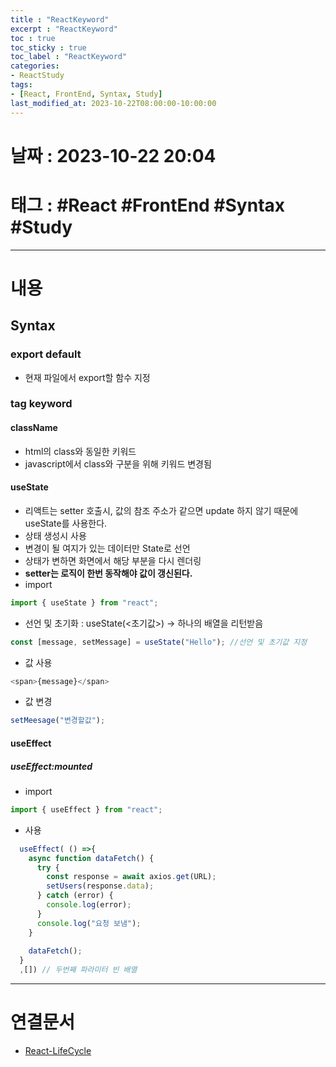 ```yaml
---
title : "ReactKeyword"
excerpt : "ReactKeyword"
toc : true
toc_sticky : true
toc_label : "ReactKeyword"
categories:
- ReactStudy
tags:
- [React, FrontEnd, Syntax, Study]
last_modified_at: 2023-10-22T08:00:00-10:00:00
---
```


# 날짜 : 2023-10-22 20:04

# 태그 : #React #FrontEnd #Syntax #Study 
---

# 내용

## Syntax

### export default
- 현재 파일에서 export할 함수 지정

### tag keyword

#### className
- html의 class와 동일한 키워드
- javascript에서 class와 구분을 위해 키워드 변경됨

#### **useState**
- 리액트는 setter 호출시, 값의 참조 주소가 같으면 update 하지 않기 때문에 useState를 사용한다.
- 상태 생성시 사용
- 변경이 될 여지가 있는 데이터만 State로 선언
- 상태가 변하면 화면에서 해당 부분을 다시 렌더링
- **setter는 로직이 한번 동작해야 값이 갱신된다.**
- import

```javascript
import { useState } from "react";
```

- 선언 및 초기화 : useState(<초기값>) -> 하나의 배열을 리턴받음

```javascript
const [message, setMessage] = useState("Hello"); //선언 및 초기값 지정
```

- 값 사용

```javascript
<span>{message}</span>
```

- 값 변경

```javascript
setMeesage("변경할값");
```

#### useEffect

##### useEffect:mounted
- import

```javascript
import { useEffect } from "react";
```

- 사용

```javascript
  useEffect( () =>{
    async function dataFetch() {
      try {
        const response = await axios.get(URL);
        setUsers(response.data);
      } catch (error) {
        console.log(error);
      }
      console.log("요청 보냄");
    }
  
    dataFetch();
  }
  ,[]) // 두번째 파라미터 빈 배열
```

---

# 연결문서
- [React-LifeCycle](../../reactstudy/reactstudy-ReactLifeCycle)